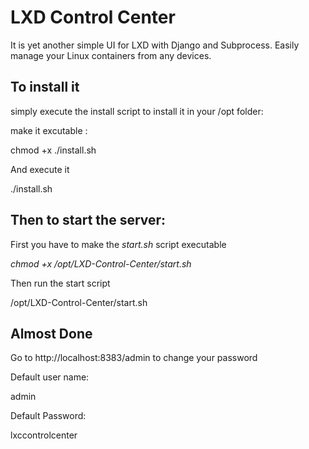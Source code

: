 # LXD Control Center

It is yet another simple UI for LXD with Django and Subprocess.
Easily manage your Linux containers from any devices. 




## To install it 

simply execute the install script to install it in your /opt folder:

make it excutable :

chmod +x ./install.sh

And execute it

./install.sh



## Then to start the server:

First you have to make the *start.sh* script executable

*chmod +x /opt/LXD-Control-Center/start.sh*

Then run the start script

/opt/LXD-Control-Center/start.sh 

## Almost Done

Go to http://localhost:8383/admin to change your password 

Default user name:

admin

Default Password:

lxccontrolcenter
